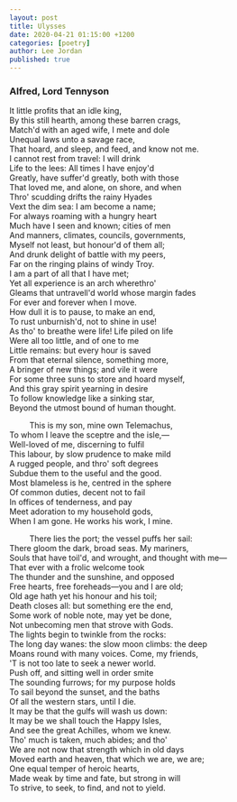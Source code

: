 ```yaml
---
layout: post
title: Ulysses
date: 2020-04-21 01:15:00 +1200
categories: [poetry]
author: Lee Jordan
published: true
---
```


<h3>Alfred, Lord Tennyson</h3>

It little profits that an idle king,<br>
By this still hearth, among these barren crags,<br>
Match'd with an aged wife, I mete and dole<br>
Unequal laws unto a savage race,<br>
That hoard, and sleep, and feed, and know not me.<br>
I cannot rest from travel: I will drink<br>
Life to the lees: All times I have enjoy'd<br>
Greatly, have suffer'd greatly, both with those<br>
That loved me, and alone, on shore, and when<br>
Thro' scudding drifts the rainy Hyades<br>
Vext the dim sea: I am become a name;<br>
For always roaming with a hungry heart<br>
Much have I seen and known; cities of men<br>
And manners, climates, councils, governments,<br>
Myself not least, but honour'd of them all;<br>
And drunk delight of battle with my peers,<br>
Far on the ringing plains of windy Troy.<br>
I am a part of all that I have met;<br>
Yet all experience is an arch wherethro'<br>
Gleams that untravell'd world whose margin fades<br>
For ever and forever when I move.<br>
How dull it is to pause, to make an end,<br>
To rust unburnish'd, not to shine in use!<br>
As tho' to breathe were life! Life piled on life<br>
Were all too little, and of one to me<br>
Little remains: but every hour is saved<br>
From that eternal silence, something more,<br>
A bringer of new things; and vile it were<br>
For some three suns to store and hoard myself,<br>
And this gray spirit yearning in desire<br>
To follow knowledge like a sinking star,<br>
Beyond the utmost bound of human thought.<br>

&nbsp;&nbsp;&nbsp;&nbsp;&nbsp;&nbsp;&nbsp;&nbsp;&nbsp;This is my son, mine own Telemachus,<br>
To whom I leave the sceptre and the isle,—<br>
Well-loved of me, discerning to fulfil<br>
This labour, by slow prudence to make mild<br>
A rugged people, and thro' soft degrees<br>
Subdue them to the useful and the good.<br>
Most blameless is he, centred in the sphere<br>
Of common duties, decent not to fail<br>
In offices of tenderness, and pay<br>
Meet adoration to my household gods,<br>
When I am gone. He works his work, I mine.<br>

&nbsp;&nbsp;&nbsp;&nbsp;&nbsp;&nbsp;&nbsp;&nbsp;&nbsp;There lies the port; the vessel puffs her sail:<br>
There gloom the dark, broad seas. My mariners,<br>
Souls that have toil'd, and wrought, and thought with me—<br>
That ever with a frolic welcome took<br>
The thunder and the sunshine, and opposed<br>
Free hearts, free foreheads—you and I are old;<br>
Old age hath yet his honour and his toil;<br>
Death closes all: but something ere the end,<br>
Some work of noble note, may yet be done,<br>
Not unbecoming men that strove with Gods.<br>
The lights begin to twinkle from the rocks:<br>
The long day wanes: the slow moon climbs: the deep<br>
Moans round with many voices. Come, my friends,<br>
'T is not too late to seek a newer world.<br>
Push off, and sitting well in order smite<br>
The sounding furrows; for my purpose holds<br>
To sail beyond the sunset, and the baths<br>
Of all the western stars, until I die.<br>
It may be that the gulfs will wash us down:<br>
It may be we shall touch the Happy Isles,<br>
And see the great Achilles, whom we knew.<br>
Tho' much is taken, much abides; and tho'<br>
We are not now that strength which in old days<br>
Moved earth and heaven, that which we are, we are;<br>
One equal temper of heroic hearts,<br>
Made weak by time and fate, but strong in will<br>
To strive, to seek, to find, and not to yield.<br>
